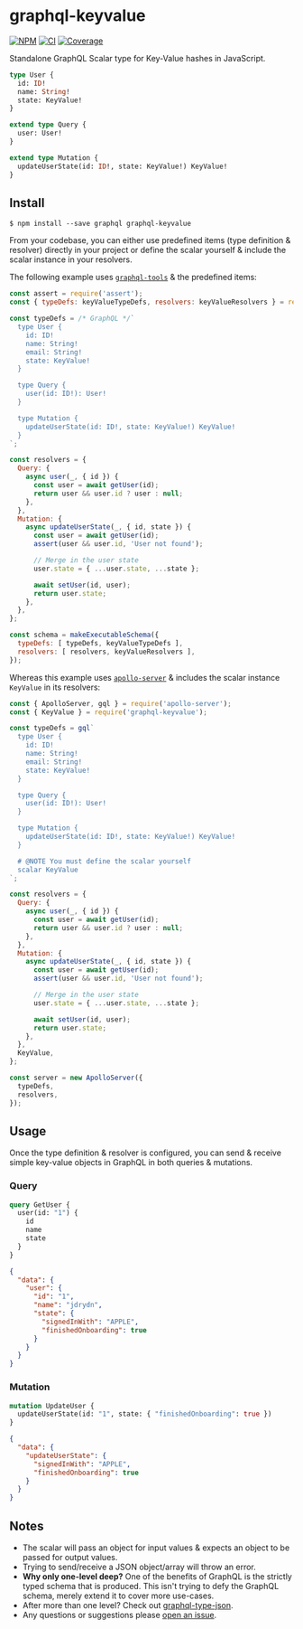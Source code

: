 # graphql-keyvalue

[![NPM](https://badge.fury.io/js/graphql-keyvalue.svg)](https://npm.im/graphql-keyvalue)
[![CI](https://github.com/someimportantcompany/graphql-keyvalue/actions/workflows/ci.yml/badge.svg)](https://github.com/someimportantcompany/graphql-keyvalue/actions/workflows/ci.yml)
[![Coverage](https://coveralls.io/repos/github/someimportantcompany/graphql-keyvalue/badge.svg)](https://coveralls.io/github/someimportantcompany/graphql-keyvalue)

Standalone GraphQL Scalar type for Key-Value hashes in JavaScript.

```graphql
type User {
  id: ID!
  name: String!
  state: KeyValue!
}

extend type Query {
  user: User!
}

extend type Mutation {
  updateUserState(id: ID!, state: KeyValue!) KeyValue!
}
```

## Install

```
$ npm install --save graphql graphql-keyvalue
```

From your codebase, you can either use predefined items (type definition & resolver) directly in your project or define the scalar yourself & include the scalar instance in your resolvers.

The following example uses [`graphql-tools`](https://npm.im/graphql-tools) & the predefined items:

```javascript
const assert = require('assert');
const { typeDefs: keyValueTypeDefs, resolvers: keyValueResolvers } = require('graphql-keyvalue');

const typeDefs = /* GraphQL */`
  type User {
    id: ID!
    name: String!
    email: String!
    state: KeyValue!
  }

  type Query {
    user(id: ID!): User!
  }

  type Mutation {
    updateUserState(id: ID!, state: KeyValue!) KeyValue!
  }
`;

const resolvers = {
  Query: {
    async user(_, { id }) {
      const user = await getUser(id);
      return user && user.id ? user : null;
    },
  },
  Mutation: {
    async updateUserState(_, { id, state }) {
      const user = await getUser(id);
      assert(user && user.id, 'User not found');

      // Merge in the user state
      user.state = { ...user.state, ...state };

      await setUser(id, user);
      return user.state;
    },
  },
};

const schema = makeExecutableSchema({
  typeDefs: [ typeDefs, keyValueTypeDefs ],
  resolvers: [ resolvers, keyValueResolvers ],
});
```

Whereas this example uses [`apollo-server`](https://npm.im/apollo-server) & includes the scalar instance `KeyValue` in its resolvers:

```javascript
const { ApolloServer, gql } = require('apollo-server');
const { KeyValue } = require('graphql-keyvalue');

const typeDefs = gql`
  type User {
    id: ID!
    name: String!
    email: String!
    state: KeyValue!
  }

  type Query {
    user(id: ID!): User!
  }

  type Mutation {
    updateUserState(id: ID!, state: KeyValue!) KeyValue!
  }

  # @NOTE You must define the scalar yourself
  scalar KeyValue
`;

const resolvers = {
  Query: {
    async user(_, { id }) {
      const user = await getUser(id);
      return user && user.id ? user : null;
    },
  },
  Mutation: {
    async updateUserState(_, { id, state }) {
      const user = await getUser(id);
      assert(user && user.id, 'User not found');

      // Merge in the user state
      user.state = { ...user.state, ...state };

      await setUser(id, user);
      return user.state;
    },
  },
  KeyValue,
};

const server = new ApolloServer({
  typeDefs,
  resolvers,
});
```

## Usage

Once the type definition & resolver is configured, you can send & receive simple key-value objects in GraphQL in both queries & mutations.

### Query

```graphql
query GetUser {
  user(id: "1") {
    id
    name
    state
  }
}
```
```json
{
  "data": {
    "user": {
      "id": "1",
      "name": "jdrydn",
      "state": {
        "signedInWith": "APPLE",
        "finishedOnboarding": true
      }
    }
  }
}
```

### Mutation

```graphql
mutation UpdateUser {
  updateUserState(id: "1", state: { "finishedOnboarding": true })
}
```
```json
{
  "data": {
    "updateUserState": {
      "signedInWith": "APPLE",
      "finishedOnboarding": true
    }
  }
}
```

## Notes

- The scalar will pass an object for input values & expects an object to be passed for output values.
- Trying to send/receive a JSON object/array will throw an error.
- **Why only one-level deep?** One of the benefits of GraphQL is the strictly typed schema that is produced. This isn't trying to defy the GraphQL schema, merely extend it to cover more use-cases.
- After more than one level? Check out [graphql-type-json](https://npmjs.im/graphql-type-json).
- Any questions or suggestions please [open an issue](https://github.com/someimportantcompany/graphql-keyvalue/issues).
